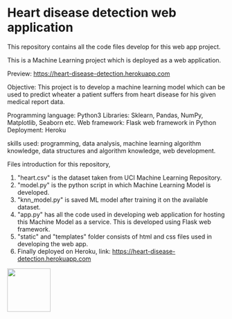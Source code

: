 # Heart disease detection web application

This repository contains all the code files develop for this web app project.

This is a Machine Learning project which is deployed as a web application.

Preview: https://heart-disease-detection.herokuapp.com

Objective: This project is to develop a machine learning model which can be used to predict wheater a patient suffers from heart disease for his given medical report data.


Programming language: Python3
Libraries: Sklearn, Pandas, NumPy, Matplotlib, Seaborn etc.
Web framework: Flask web framework in Python
Deployment: Heroku

skills used: programming, data analysis, machine learning algorithm knowledge, data structures and algorithm knowledge, web development.

Files introduction for this repository,
1. "heart.csv" is the dataset taken from UCI Machine Learning Repository.
2. "model.py" is the python script in which Machine Learning Model is developed.
3. "knn_model.py" is saved ML model after training it on the available dataset.
4. "app.py" has all the code used in developing web application for hosting this Machine Model as a service. This is developed using Flask      web framework.
5. "static" and "templates" folder consists of html and css files used in developing the web app.
6. Finally deployed on Heroku, link: https://heart-disease-detection.herokuapp.com 

<img src='https://images.agoramedia.com/everydayhealth/gcms/Flu-Shot-May-Guard-Against-Irregular-Heart-Rate-722x406.jpg' style='width: 100px; height=: 40px;'>
